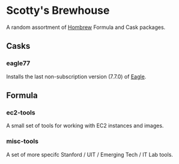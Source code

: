 # Scotty's Brewhouse

A random assortment of [Hombrew](brew.sh) Formula and Cask packages.

## Casks

### eagle77

Installs the last non-subscription version (7.7.0) of
[Eagle](https://www.autodesk.com/products/eagle/overview).

## Formula

### ec2-tools

A small set of tools for working with EC2 instances and images.

### misc-tools

A set of more specifc Stanford / UIT / Emerging Tech / IT Lab tools.







